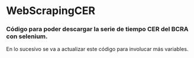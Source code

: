 # WebScrapingCER

### Código para poder descargar la serie de tiempo CER del BCRA con selenium.

En lo sucesivo se va a actualizar este código para involucar más variables.
